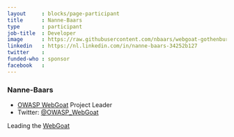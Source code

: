 ```yaml
---
layout     : blocks/page-participant
title      : Nanne-Baars
type       : participant
job-title  : Developer
image      : https://raw.githubusercontent.com/nbaars/webgoat-gothenburg/master/nanne-baars.png
linkedin   : https://nl.linkedin.com/in/nanne-baars-34252b127
twitter    :
funded-who : sponsor
facebook   :
---
```


### Nanne-Baars

* [OWASP WebGoat](https://www.owasp.org/index.php/Category:OWASP_WebGoat_Project) Project Leader
* Twitter: [@OWASP_WebGoat](https://twitter.com/OWASP_WebGoat)

Leading the [WebGoat](../Working-Sessions/WebGoat.md)
